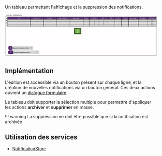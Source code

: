 Un tableau permettant l'affichage et la suppression des notifications.

![](/medias/notification_admin_table.png)

## Implémentation

L'édition est accessible via un bouton présent sur chaque ligne, et la création de nouvelles notifications via un bouton général. Ces deux actions ouvrent un [dialogue formulaire](./NotificationFormDialog.md).

Le tableau doit supporter la sélection multiple pour permettre d'appliquer les actions **archiver** et **supprimer** en masse.

!!! warning
    La suppression ne doit être possible que si la notification est archivée

## Utilisation des services

- [NotificationStore](/Store/NotificationsStore)